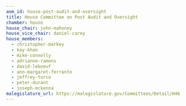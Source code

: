 ```yaml
---
aom_id: house-post-audit-and-oversight
title: House Committee on Post Audit and Oversight
chamber: house
house_chair: john-mahoney
house_vice_chair: daniel-carey
house_members:
  - christopher-markey
  - kay-khan
  - mike-connolly
  - adrianne-ramons
  - david-leboeuf
  - ann-margaret-ferrante
  - jeffrey-turco
  - peter-durant
  - joseph-mckenna
malegislature_url: https://malegislature.gov/Committees/Detail/H46
---
```

